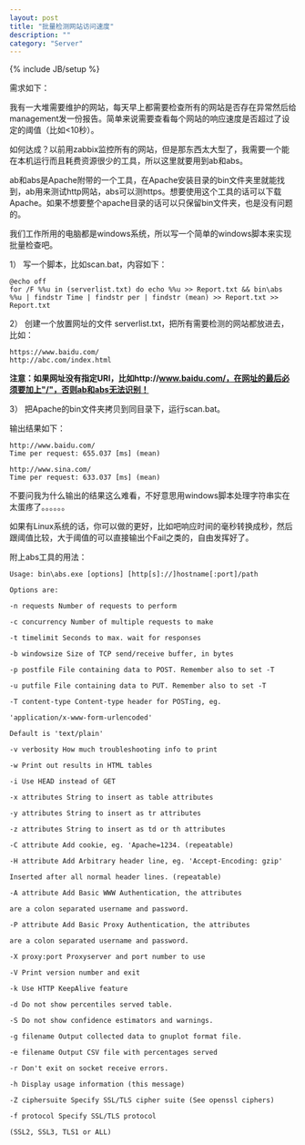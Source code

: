 ```yaml
---
layout: post
title: "批量检测网站访问速度"
description: ""
category: "Server"
---
```

{% include JB/setup %}

需求如下：

我有一大堆需要维护的网站，每天早上都需要检查所有的网站是否存在异常然后给management发一份报告。简单来说需要查看每个网站的响应速度是否超过了设定的阈值（比如<10秒）。

如何达成？以前用zabbix监控所有的网站，但是那东西太大型了，我需要一个能在本机运行而且耗费资源很少的工具，所以这里就要用到ab和abs。

<!-- more -->


ab和abs是Apache附带的一个工具，在Apache安装目录的bin文件夹里就能找到，ab用来测试http网站，abs可以测https。想要使用这个工具的话可以下载Apache。如果不想要整个apache目录的话可以只保留bin文件夹，也是没有问题的。

  

我们工作所用的电脑都是windows系统，所以写一个简单的windows脚本来实现批量检查吧。

  


1） 写一个脚本，比如scan.bat，内容如下：

	@echo off
	for /F %%u in (serverlist.txt) do echo %%u >> Report.txt && bin\abs %%u | findstr Time | findstr per | findstr (mean) >> Report.txt >> Report.txt

  


2） 创建一个放置网址的文件 serverlist.txt，把所有需要检测的网站都放进去，比如：

	https://www.baidu.com/
	http://abc.com/index.html

**注意：如果网址没有指定URI，比如http://www.baidu.com/，在网址的最后必须要加上"/"，否则ab和abs无法识别！**


3） 把Apache的bin文件夹拷贝到同目录下，运行scan.bat。


输出结果如下：

	http://www.baidu.com/   
	Time per request: 655.037 [ms] (mean)

	http://www.sina.com/
	Time per request: 633.037 [ms] (mean)

不要问我为什么输出的结果这么难看，不好意思用windows脚本处理字符串实在太蛋疼了。。。。。。

  
如果有Linux系统的话，你可以做的更好，比如吧响应时间的毫秒转换成秒，然后跟阈值比较，大于阈值的可以直接输出个Fail之类的，自由发挥好了。



附上abs工具的用法：

	Usage: bin\abs.exe [options] [http[s]://]hostname[:port]/path 

	Options are:

	-n requests Number of requests to perform

	-c concurrency Number of multiple requests to make

	-t timelimit Seconds to max. wait for responses

	-b windowsize Size of TCP send/receive buffer, in bytes

	-p postfile File containing data to POST. Remember also to set -T

	-u putfile File containing data to PUT. Remember also to set -T

	-T content-type Content-type header for POSTing, eg.

	'application/x-www-form-urlencoded'

	Default is 'text/plain'

	-v verbosity How much troubleshooting info to print

	-w Print out results in HTML tables

	-i Use HEAD instead of GET

	-x attributes String to insert as table attributes

	-y attributes String to insert as tr attributes

	-z attributes String to insert as td or th attributes

	-C attribute Add cookie, eg. 'Apache=1234. (repeatable)

	-H attribute Add Arbitrary header line, eg. 'Accept-Encoding: gzip'

	Inserted after all normal header lines. (repeatable)

	-A attribute Add Basic WWW Authentication, the attributes

	are a colon separated username and password.

	-P attribute Add Basic Proxy Authentication, the attributes

	are a colon separated username and password.

	-X proxy:port Proxyserver and port number to use

	-V Print version number and exit

	-k Use HTTP KeepAlive feature

	-d Do not show percentiles served table.

	-S Do not show confidence estimators and warnings.

	-g filename Output collected data to gnuplot format file.

	-e filename Output CSV file with percentages served

	-r Don't exit on socket receive errors.

	-h Display usage information (this message)

	-Z ciphersuite Specify SSL/TLS cipher suite (See openssl ciphers)

	-f protocol Specify SSL/TLS protocol

	(SSL2, SSL3, TLS1 or ALL)

